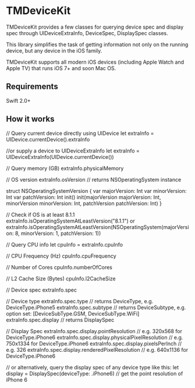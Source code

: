 # TMDeviceKit

TMDeviceKit provides a few classes for querying device spec and display spec through UIDeviceExtraInfo, DeviceSpec, DisplaySpec classes.

This library simplifies the task of getting information not only on the running device, but any device in the iOS family.

TMDeviceKit supports all modern iOS devices (including Apple Watch and Apple TV) that runs iOS 7+ and soon Mac OS.

## Requirements
Swift 2.0+

## How it works

// Query current device directly using UIDevice
let extraInfo = UIDevice.currentDevice().extraInfo

//or supply a device to UIDeviceExtraInfo
let extraInfo = UIDeviceExtraInfo(UIDevice.currentDevice())

// Query memory (GB)
extraInfo.physicalMemory

// OS version
extraInfo.osVersion  // returns NSOperatingSystem instance

struct NSOperatingSystemVersion {
    var majorVersion: Int
    var minorVersion: Int
    var patchVersion: Int
    init()
    init(majorVersion majorVersion: Int, minorVersion minorVersion: Int, patchVersion patchVersion: Int)
}

// Check if OS is at least 8.1.1
extraInfo.isOperatingSystemAtLeastVersion("8.1.1")
or
extraInfo.isOperatingSystemAtLeastVersion(NSOperatingSystem(majorVersion: 8, minorVersion: 1, patchVersion: 1))

// Query CPU info
let cpuInfo = extraInfo.cpuInfo

// CPU Frequency (Hz)
cpuInfo.cpuFrequency

// Number of Cores
cpuInfo.numberOfCores

// L2 Cache Size (Bytes)
cpuInfo.l2CacheSize

// Device spec
extraInfo.spec

// Device type
extraInfo.spec.type // returns DeviceType, e.g. DeviceType.iPhone5
extraInfo.spec.subtype // returns DeviceSubtype, e.g. option set: [DeviceSubType.GSM, DeviceSubType.WiFi]
extraInfo.spec.display // returns DisplaySpec

// Display Spec
extraInfo.spec.display.pointResolution // e.g. 320x568 for DeviceType.iPhone6
extraInfo.spec.display.physicalPixelResolution // e.g. 750x1334 for DeviceType.iPhone6
extraInfo.spec.display.pixelsPerInch // e.g. 326
extraInfo.spec.display.renderedPixelResolution // e.g. 640x1136 for DeviceType.iPhone6

// or alternatively, query the display spec of any device type like this:
let display = DisplaySpec(deviceType: .iPhone6)  // get the point resolution of iPhone 6


